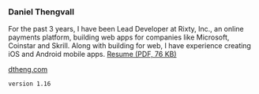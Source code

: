 ### Daniel Thengvall  

For the past 3 years, I have been Lead Developer at Rixty, Inc., an online payments platform, building web apps for companies like Microsoft, Coinstar and Skrill. Along with building for web, I have experience creating iOS and Android mobile apps. [Resume (PDF, 76 KB)](https://github.com/DTHENG/resume/raw/master/DanielThengvallResume.pdf)

<a href="http://dtheng.com" target="_blank">dtheng.com</a>

`version 1.16`